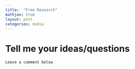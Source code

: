 ```yaml
---
title:  "Free Research"
mathjax: true
layout: post
categories: media
---
```



# Tell me your ideas/questions

```Leave a comment below```